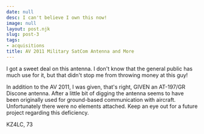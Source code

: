 ```yaml
---
date: null
desc: I can't believe I own this now!
image: null
layout: post.njk
slug: post-3
tags:
- acquisitions
title: AV 2011 Military SatCom Antenna and More
---
```


I got a sweet deal on this antenna. I don't know that the general public has much use for it, but that didn't stop me from throwing money at this guy!

In addition to the AV 2011, I was given, that's right, GIVEN an AT-197/GR Discone antenna. After a little bit of digging the antenna seems to have been originally used for ground-based communication with aircraft. Unfortunately there were no elements attached. Keep an eye out for a future project regarding this deficiency.

KZ4LC,
73